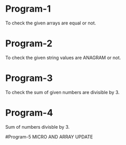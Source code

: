 # Program-1
To check the given arrays are equal or not.

# Program-2
To check the given string values are ANAGRAM or not.

# Program-3
To check the sum of given numbers are divisible by 3.

# Program-4
Sum of numbers divisble by 3.

#Program-5
MICRO AND ARRAY UPDATE
